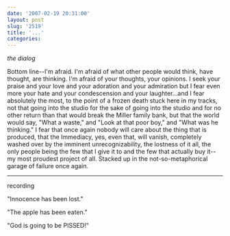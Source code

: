 ```yaml
---
date: '2007-02-19 20:31:00'
layout: post
slug: '2519'
title: '...'
categories:
---
```


_the dialog_

Bottom line--I'm afraid. I'm afraid of what other people would think, have thought, are thinking. I'm afraid of your thoughts, your opinions. I seek your praise and your love and your adoration and your admiration but I fear even more your hate and your condescension and your laughter...and I fear absolutely the most, to the point of a frozen death stuck here in my tracks, not that going into the studio for the sake of going into the studio and for no other return than that would break the Miller family bank, but that the world would say, "What a waste," and "Look at that poor boy," and "What was he thinking." I fear that once again nobody will care about the thing that is produced, that the Immediacy, yes, even that, will vanish, completely washed over by the imminent unrecognizability, the lostness of it all, the only people being the few that I give it to and the few that actually buy it--my most proudest project of all. Stacked up in the not-so-metaphorical garage of failure once again.

---

recording

"Innocence has been lost."

"The apple has been eaten."

"God is going to be PISSED!"
